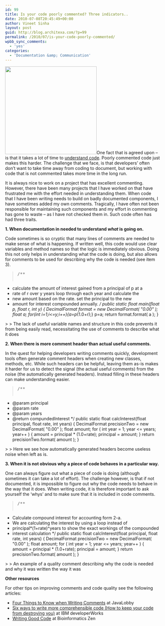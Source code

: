 ```yaml
---
id: 99
title: Is your code poorly commented? Three indicators..
date: 2010-07-08T20:45:49+00:00
author: Vineet Sinha
layout: post
guid: http://blog.architexa.com/?p=99
permalink: /2010/07/is-your-code-poorly-commented/
wpbb_sync_comments:
  - 'yes'
categories:
  - 'Documentation &amp; Communication'
---
```

<!--S-ButtonZ 1.1.5 Start-->

<div style="float: left; width: 42px; padding-right: 10px; margin: 0 -52px 0 0; position: relative; left: -62px; top: 8px">
</div>

<!--S-ButtonZ 1.1.5 End-->

[<img class="alignright size-full wp-image-102" title="comic-book-guy-comment-sc" src="{{site.baseurl}}/assets/uploads/2010/07/comic-book-guy-comment-sc1.jpg" alt="" width="298" height="286" />]({{site.baseurl}}/assets/uploads/2010/07/comic-book-guy-comment-sc1.jpg)One fact that is agreed upon &#8211; is that it takes a lot of time to [understand code](http://blog.architexa.com/2010/05/no-you-are-not-dumb-programmers-do-spend-a-lot-of-time-understanding-code/). Poorly commented code just makes this harder. The challenge that we face, is that developers&#8217; often don&#8217;t want to take time away from coding to document, but working with code that is not commented takes more time in the long run.

It is always nice to work on a project that has excellent commenting. However, there have been many projects that I have worked on that have frustrated me with the effort needed in understanding them. When code that I have been writing needs to build on badly documented components, I have sometimes added my own comments. Tragically, I have often not been responsible for maintaining such components and my effort in commenting has gone to waste &#8211; as I have not checked them in. Such code often has had three traits.

<!--more-->

**1. When documentation in needed to understand _what_ is going on.**
  
Code sometimes is so cryptic that many lines of comments are needed to make sense of what is happening. If written well, this code would use clear variables and method names so that the logic is immediately obvious. Doing this not only helps in understanding what the code is doing, but also allows for comments to be used for describing why the code is needed (see item 3).

> <pre>/**
* calculate the amount of interest gained from a principal of p at a 
* rate of r over y years loop through each year and calculate the 
* new amount based on the rate. set the principal to the new 
* amount for interest compounded annually.
*/
public static float main(float p, float r, int y) {
  DecimalFormat format = new DecimalFormat( "0.00" );
  float a;
  for(int i=1;i&lt;=y;i++){a=p*(1.0+r);}
  p=a;
  return format.format( a );
}
</pre>
> 
> The lack of useful variable names and structure in this code prevents it from being easily read, necessitating the use of comments to describe what it does

**2. When there is more comment header than actual useful comments.**
  
In the quest for helping developers writing comments quickly, development tools often generate comment headers when creating new classes, methods, etc. While such headers can be helpful, leaving them as-is makes it harder for us to detect the signal (the actual useful comments) from the noise (the automatically generated headers). Instead filling in these headers can make understanding easier.

> <pre>/**
* @param principal
* @param rate
* @param years
* @return compundedInterest
*/
public static float calcInterest(float principal, float rate, int years) {
  DecimalFormat precisionTwo = new DecimalFormat( "0.00" );
  float amount;
  for ( int year = 1; year &lt;= years; year++ )
  {
    amount = principal * (1.0+rate);
    principal = amount;
  }
  return precisionTwo.format( amount );
}
</pre>
> 
> Here we see how automatically generated headers become useless noise when left as is.

**3. When it is not obvious **why** a piece of code behaves in a particular way.**
  
One can always figure out what a piece of code is doing (although sometimes it can take a lot of effort). The challenge however, is that if not documented, it is impossible to figure out why the code needs to behave in the way that it does. When writing code, it is therefore important to ask yourself the &#8216;whys&#8217; and to make sure that it is included in code comments.

> <pre>/**
* Calculate compound interest for accounting form 2-a.
* We are calculating the interest by using a loop instead of
* principal*(1+rate)^years to show the exact workings of the compounded
* interest calculation
*/
public static float calcInterest(float principal, float rate, int years) {
  DecimalFormat precisionTwo = new DecimalFormat( "0.00" );
  float amount;
  for ( int year = 1; year &lt;= years; year++ )
  {
    amount = principal * (1.0+rate);
    principal = amount;
  }
  return precisionTwo.format( amount );
}
</pre>
> 
> An example of a quality comment describing why the code is needed and why it was written the way it was

**Other resources**
  
For other tips on improving comments and code quality see the following articles:

  * [Four Things to Know when Writing Comments](http://java.dzone.com/news/four-things-know-when-writing) at JavaLobby
  * [Six ways to write more comprehensible code (How to keep your code from destroying you)](http://www.ibm.com/developerworks/linux/library/l-clear-code/) at IBM developerWorks
  * [Writing Good Code](http://www.bioinformaticszen.com/software/writing_good_code/) at Bioinformatics Zen

<div style="clear:both;">
  &nbsp;
</div>
